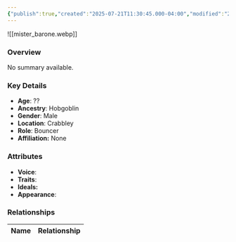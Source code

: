 ```yaml
---
{"publish":true,"created":"2025-07-21T11:30:45.000-04:00","modified":"2025-07-25T11:37:24.000-04:00","published":"2025-07-25T11:37:24.000-04:00","cssclasses":"","Age":"??","Ancestry":"Hobgoblin","Gender":"Male","Location":["Crabbley"],"Role":["Bouncer"],"Affiliation":["None"],"Appearances":["[[-The High Rollers Campaign-]]"]}
---
```



![[mister_barone.webp]]

### Overview
No summary available.

### Key Details
- **Age**: ??
- **Ancestry**: Hobgoblin
- **Gender**: Male
- **Location**: Crabbley
- **Role**: Bouncer
- **Affiliation:** None

### Attributes
- **Voice**: 
- **Traits**: 
- **Ideals:** 
- **Appearance**:

### Relationships

| Name  | Relationship |
| ----- | ------------ |
